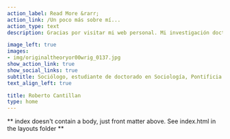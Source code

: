 ```yaml
---
action_label: Read More &rarr;
action_link: /Un poco más sobre mí...
action_type: text
description: Gracias por visitar mi web personal. Mi investigación doctoral utiliza una perspectiva estructural y de redes para estudiar la configuración de las desigualdades socio-políticas en Chile durante los útlimos diez años. En particular, me interesa analizar el despliegue conjunto de la *homofilia* y de la *consolidación* (como mecanismos que sesgan la probabilidad de formación de vínculos) y su efecto sobre las pautas de interacción y de difusión de recursos entre grupos sociales. Para esto uso los datos del Estudio Longitudinal Social de Chile (ELSOC), en específico, los instrumentos que miden redes personales y comportamiento voluntario-asociativo. Estoy especialmente interesado en los modelos estadísticos para redes egocentradas, y en el análisis multinivel y causal con datos de opinión pública. 

image_left: true
images:
- img/originaltheoryor00wrig_0137.jpg
show_action_link: true
show_social_links: true
subtitle: Sociólogo, estudiante de doctorado en Sociología, Pontificia Universidad Católica de Chile (PUC). Investigador asistente Proyecto FONDECYT 1220560. 
text_align_left: true

title: Roberto Cantillan 
type: home
---
```


** index doesn't contain a body, just front matter above.
See index.html in the layouts folder **
